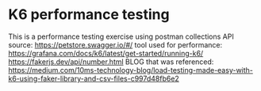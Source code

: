 # K6 performance testing

This is a performance testing exercise using postman collections
API source: https://petstore.swagger.io/#/
tool used for performance: https://grafana.com/docs/k6/latest/get-started/running-k6/
https://fakerjs.dev/api/number.html
BLOG that was referenced: https://medium.com/10ms-technology-blog/load-testing-made-easy-with-k6-using-faker-library-and-csv-files-c997d48fb6e2

